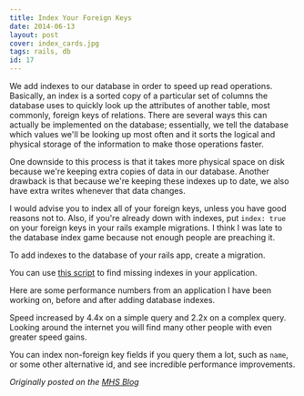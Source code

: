 ```yaml
---
title: Index Your Foreign Keys
date: 2014-06-13
layout: post
cover: index_cards.jpg
tags: rails, db
id: 17
---
```

We add indexes to our database in order to speed up read operations. Basically, an index is a sorted copy of a particular set of columns the database uses to quickly look up the attributes of another table, most commonly, foreign keys of relations. There are several ways this can actually be implemented on the database; essentially, we tell the database which values we'll be looking up most often and it sorts the logical and physical storage of the information to make those operations faster.

One downside to this process is that it takes more physical space on disk because we're keeping extra copies of data in our database. Another drawback is that because we're keeping these indexes up to date, we also have extra writes whenever that data changes.

I would advise you to index all of your foreign keys, unless you have good reasons not to. Also, if you're already down with indexes, put `index: true` on your foreign keys in your rails example migrations. I think I was late to the database index game because not enough people are preaching it.

To add indexes to the database of your rails app, create a migration.

<script src="https://gist.github.com/Ross-Hunter/b5ae27f67398c0565873.js"></script>

You can use <a href="https://gist.github.com/tomafro/191181">this script</a> to find missing indexes in your application.

Here are some performance numbers from an application I have been working on, before and after adding database indexes.

<script src="https://gist.github.com/Ross-Hunter/78c0d895c5f7c90e8c19.js"></script>

Speed increased by 4.4x on a simple query and 2.2x on a complex query. Looking around the internet you will find many other people with even greater speed gains.

You can index non-foreign key fields if you query them a lot, such as `name`, or some other alternative id, and see incredible performance improvements.

<em>Originally posted on the <a href="http://www.mutuallyhuman.com/blog/2014/06/13/index-your-foreign-keys/">MHS Blog</a></em>
